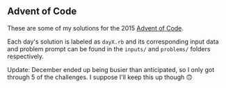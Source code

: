Advent of Code
--------------

These are some of my solutions for the 2015 [Advent of Code](http://adventofcode.com/).

Each day's solution is labeled as `dayX.rb` and its corresponding input data and problem prompt can be found in the `inputs/` and `problems/` folders respectively.

Update: December ended up being busier than anticipated, so I only got through 5 of the challenges. I suppose I'll keep this up though 🙃 
